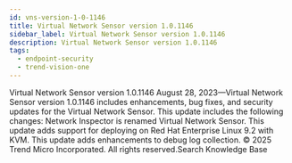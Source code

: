 ```yaml
---
id: vns-version-1-0-1146
title: Virtual Network Sensor version 1.0.1146
sidebar_label: Virtual Network Sensor version 1.0.1146
description: Virtual Network Sensor version 1.0.1146
tags:
  - endpoint-security
  - trend-vision-one
---
```


 Virtual Network Sensor version 1.0.1146 August 28, 2023—Virtual Network Sensor version 1.0.1146 includes enhancements, bug fixes, and security updates for the Virtual Network Sensor. This update includes the following changes: Network Inspector is renamed Virtual Network Sensor. This update adds support for deploying on Red Hat Enterprise Linux 9.2 with KVM. This update adds enhancements to debug log collection. © 2025 Trend Micro Incorporated. All rights reserved.Search Knowledge Base